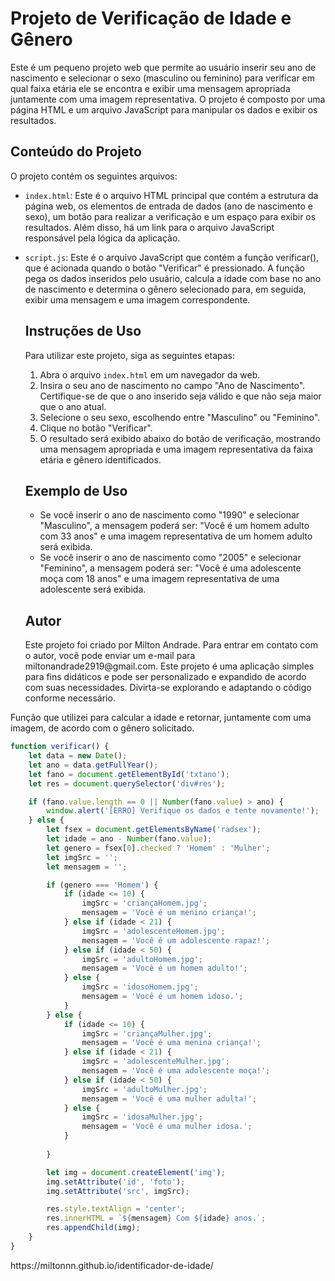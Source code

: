 # Projeto de Verificação de Idade e Gênero

<p>Este é um pequeno projeto web que permite ao usuário inserir seu ano de nascimento e selecionar o sexo (masculino ou feminino) 
para verificar em qual faixa etária ele se encontra e exibir uma mensagem apropriada juntamente com uma imagem representativa. 
O projeto é composto por uma página HTML e um arquivo JavaScript para manipular os dados e exibir os resultados.</p>

## Conteúdo do Projeto

<p>O projeto contém os seguintes arquivos:</p>

* `index.html`: Este é o arquivo HTML principal que contém a estrutura da página web, os elementos de entrada de dados (ano de nascimento e sexo),
  um botão para realizar a verificação e um espaço para exibir os resultados. Além disso, há um link para o arquivo JavaScript responsável pela lógica da aplicação.

* `script.js`: Este é o arquivo JavaScript que contém a função verificar(), que é acionada quando o botão "Verificar" é pressionado.
   A função pega os dados inseridos pelo usuário, calcula a idade com base no ano de nascimento e determina o gênero selecionado para,
   em seguida, exibir uma mensagem e uma imagem correspondente.

  ## Instruções de Uso

  <p>Para utilizar este projeto, siga as seguintes etapas:</p>
    
    1. Abra o arquivo `index.html` em um navegador da web.
    2. Insira o seu ano de nascimento no campo "Ano de Nascimento". Certifique-se de que o ano inserido seja válido e que não seja maior que o ano atual.
    3. Selecione o seu sexo, escolhendo entre "Masculino" ou "Feminino".
    4. Clique no botão "Verificar".
    5. O resultado será exibido abaixo do botão de verificação, mostrando uma mensagem apropriada e uma imagem representativa da faixa etária e gênero identificados.
 
  ## Exemplo de Uso

    * Se você inserir o ano de nascimento como "1990" e selecionar "Masculino", a mensagem
    poderá ser: "Você é um homem adulto com 33 anos" e uma imagem representativa de um homem adulto será exibida.
    * Se você inserir o ano de nascimento como "2005" e selecionar "Feminino",
   a mensagem poderá ser: "Você é uma adolescente moça com 18 anos" e uma imagem representativa de uma adolescente será exibida.

  ## Autor

  <p>Este projeto foi criado por Milton Andrade. Para entrar em contato com o autor, você pode enviar um e-mail para miltonandrade2919@gmail.com.
   Este projeto é uma aplicação simples para fins didáticos e pode ser personalizado e expandido de acordo com suas necessidades.
   Divirta-se explorando e adaptando o código conforme necessário.</p>
  



<p>Função que utilizei para calcular a idade e retornar, juntamente com uma imagem, de acordo com o gênero solicitado.</p>

```javascript
function verificar() {
    let data = new Date();
    let ano = data.getFullYear();
    let fano = document.getElementById('txtano');
    let res = document.querySelector('div#res');

    if (fano.value.length == 0 || Number(fano.value) > ano) {
        window.alert('[ERRO] Verifique os dados e tente novamente!');
    } else {
        let fsex = document.getElementsByName('radsex');
        let idade = ano - Number(fano.value);
        let genero = fsex[0].checked ? 'Homem' : 'Mulher';
        let imgSrc = '';
        let mensagem = '';

        if (genero === 'Homem') {
            if (idade <= 10) {
                imgSrc = 'criançaHomem.jpg';
                mensagem = 'Você é um menino criança!';
            } else if (idade < 21) {
                imgSrc = 'adolescenteHomem.jpg';
                mensagem = 'Você é um adolescente rapaz!';
            } else if (idade < 50) {
                imgSrc = 'adultoHomem.jpg';
                mensagem = 'Você é um homem adulto!';
            } else {
                imgSrc = 'idosoHomem.jpg';
                mensagem = 'Você é um homem idoso.';
            }
        } else {
            if (idade <= 10) {
                imgSrc = 'criançaMulher.jpg';
                mensagem = 'Você é uma menina criança!';
            } else if (idade < 21) {
                imgSrc = 'adolescenteMulher.jpg';
                mensagem = 'Você é uma adolescente moça!';
            } else if (idade < 50) {
                imgSrc = 'adultoMulher.jpg';
                mensagem = 'Você é uma mulher adulta!';
            } else {
                imgSrc = 'idosaMulher.jpg';
                mensagem = 'Você é uma mulher idosa.';
            }
        
        }

        let img = document.createElement('img');
        img.setAttribute('id', 'foto');
        img.setAttribute('src', imgSrc);

        res.style.textAlign = 'center';
        res.innerHTML = `${mensagem} Com ${idade} anos.`;
        res.appendChild(img);
    }
}

```

<p>https://miltonnn.github.io/identificador-de-idade/</p>
